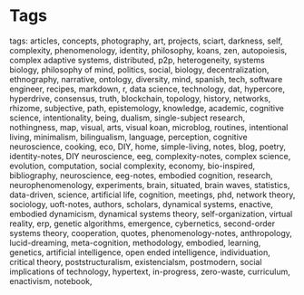 # Tags 
 
 tags: articles, concepts, photography, art, projects, sciart, darkness, self, complexity, phenomenology, identity, philosophy, koans, zen, autopoiesis, complex adaptive systems, distributed, p2p, heterogeneity, systems biology, philosophy of mind, politics, social, biology, decentralization, ethnography, narrative, ontology, diversity, mind, spanish, tech, software engineer, recipes, markdown, r, data science, technology, dat, hypercore, hyperdrive, consensus, truth, blockchain, topology, history, networks, rhizome, subjective, path, epistemology, knowledge, academic, cognitive science, intentionality, being, dualism, single-subject research, nothingness, map, visual, arts, visual koan, microblog, routines, intentional living, minimalism, bilingualism, language, perception, cognitive neuroscience, cooking, eco, DIY, home, simple-living, notes, blog, poetry, identity-notes, DIY neuroscience, eeg, complexity-notes, complex science, evolution, computation, social complexity, economy, bio-inspired, bibliography, neuroscience, eeg-notes, embodied cognition, research, neurophenomenology, experiments, brain, situated, brain waves, statistics, data-driven, science, artificial life, cognition, meetings, phd, network theory, sociology, uoft-notes, authors, scholars, dynamical systems, enactive, embodied dynamicism, dynamical systems theory, self-organization, virtual reality, erp, genetic algorithms, emergence, cybernetics, second-order systems theory, cooperation, quotes, phenomenology-notes, anthropology, lucid-dreaming, meta-cognition, methodology, embodied, learning, genetics, artificial intelligence, open ended intelligence, individuation, critical theory, poststructuralism, existencialsm, postmodern, social implications of technology, hypertext, in-progress, zero-waste, curriculum, enactivism, notebook, 